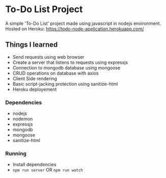# To-Do List Project

A simple 'To-Do List' project made using javascript in nodejs environment.
Hosted on Heroku: https://todo-node-application.herokuapp.com/

## Things I learned

- Send requests using web browser
- Create a server that listens to requests using expressjs
- Connection to mongodb database using mongoose
- CRUD operations on database with axios 
- Client Side rendering
- Basic script-jacking protection using sanitize-html
- Heroku deployement

### Dependencies

* nodejs
* nodemon
* expressjs
* mongodb
* mongoose
* sanitize-html

### Running

* Install dependencies
* ```npm run server``` OR ```npm run watch```
